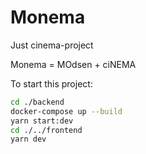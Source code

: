 # Monema 
Just cinema-project

Monema = MOdsen + ciNEMA


To start this project:

```bash
cd ./backend
docker-compose up --build
yarn start:dev
cd ./../frontend
yarn dev
```
